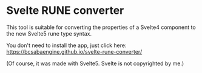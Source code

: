 # Svelte RUNE converter

This tool is suitable for converting the properties of a Svelte4 component to the new Svelte5 rune type syntax.

You don't need to install the app, just click here: https://bcsabaengine.github.io/svelte-rune-converter/

(Of course, it was made with Svelte5. Svelte is not copyrighted by me.)
